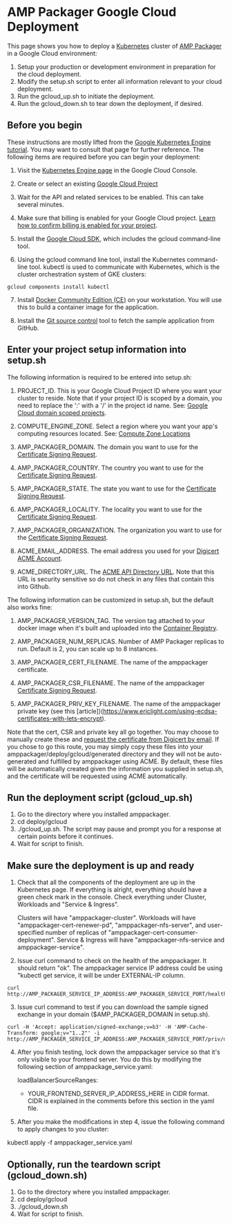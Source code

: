 # AMP Packager Google Cloud Deployment

This page shows you how to deploy a [Kubernetes](https://kubernetes.io/) cluster of
 [AMP Packager](https://github.com/ampproject/amppackager#amp-packager) in a Google Cloud environment:

  1. Setup your production or development environment in preparation for the cloud deployment.
  2. Modify the setup.sh script to enter all information relevant to your cloud
     deployment.
  3. Run the gcloud_up.sh to initiate the deployment.
  4. Run the gcloud_down.sh to tear down the deployment, if desired.

## Before you begin

These instructions are mostly lifted from the [Google Kubernetes Engine tutorial](https://cloud.google.com/kubernetes-engine/docs/tutorials/hello-app).  You may want to consult that page for further reference.  The following items are required before you can begin your deployment:

  1. Visit the [Kubernetes Engine page](https://console.cloud.google.com/kubernetes/list) in the Google Cloud Console.

  2. Create or select an existing [Google Cloud Project](https://cloud.google.com/appengine/docs/standard/nodejs/building-app/creating-project)

  3. Wait for the API and related services to be enabled. This can take several minutes.

  4. Make sure that billing is enabled for your Google Cloud project. [Learn how to confirm billing is enabled for your project](https://cloud.google.com/billing/docs/how-to/modify-project).

  5. Install the [Google Cloud SDK](https://cloud.google.com/sdk/docs/quickstarts), which includes the gcloud command-line tool.

  6. Using the gcloud command line tool, install the Kubernetes command-line tool. kubectl is used to communicate with Kubernetes, which is the cluster orchestration system of GKE clusters:

    gcloud components install kubectl

  7. Install [Docker Community Edition (CE)](https://docs.docker.com/install/) on your workstation. You will use this to build a container image for the application.

  8. Install the [Git source control](https://git-scm.com/downloads) tool to fetch the sample application from GitHub.

## Enter your project setup information into setup.sh

The following information is required to be entered into setup.sh:

  1. PROJECT_ID. This is your Google Cloud Project ID where you want your cluster to reside. Note that if your project ID is scoped by a domain, you need to replace the ':' with a '/' in the project id name. See: [Google Cloud domain scoped projects](https://cloud.google.com/container-registry/docs/overview#domain-scoped_projects).

  2. COMPUTE_ENGINE_ZONE. Select a region where you want your app's computing resources located. See: [Compute Zone Locations](https://console.cloud.google.com/compute/zones)

  3. AMP_PACKAGER_DOMAIN.  The domain you want to use for the [Certificate Signing Request](https://www.digicert.com/ecc-csr-creation-ssl-installation-apache.htm).

  4. AMP_PACKAGER_COUNTRY. The country you want to use for the [Certificate Signing Request](https://www.digicert.com/ecc-csr-creation-ssl-installation-apache.htm).

  5. AMP_PACKAGER_STATE. The state you want to use for the [Certificate Signing Request](https://www.digicert.com/ecc-csr-creation-ssl-installation-apache.htm).

  6. AMP_PACKAGER_LOCALITY. The locality you want to use for the [Certificate Signing Request](https://www.digicert.com/ecc-csr-creation-ssl-installation-apache.htm).

  7. AMP_PACKAGER_ORGANIZATION. The organization you want to use for the [Certificate Signing Request](https://www.digicert.com/ecc-csr-creation-ssl-installation-apache.htm).

  8. ACME_EMAIL_ADDRESS. The email address you used for your [Digicert ACME Account](https://docs.digicert.com/manage-certificates/certificate-profile-options/get-your-signed-http-exchange-certificate/).

  9. ACME_DIRECTORY_URL.  The [ACME API Directory URL](https://docs.digicert.com/certificate-tools/acme-user-guide/acme-directory-urls-signed-http-exchange-certificates/).  Note that this URL is security sensitive so do not check in any files that contain this into Github.

The following information can be customized in setup.sh, but the default also works fine:

  1. AMP_PACKAGER_VERSION_TAG. The version tag attached to your docker image when it's built and uploaded into the [Container Registry](https://cloud.google.com/container-registry).

  2. AMP_PACKAGER_NUM_REPLICAS.  Number of AMP Packager replicas to run. Default is 2, you can scale up to 8 instances.

  3. AMP_PACKAGER_CERT_FILENAME. The name of the amppackager certificate.

  4. AMP_PACKAGER_CSR_FILENAME. The name of the amppackager [Certificate Signing Request](https://www.digicert.com/ecc-csr-creation-ssl-installation-apache.htm).

  5. AMP_PACKAGER_PRIV_KEY_FILENAME. The name of the amppackager private key (see this [article])(https://www.ericlight.com/using-ecdsa-certificates-with-lets-encrypt).

  Note that the cert, CSR and private key all go together. You may choose to
  manually create these and [request the certificate from Digicert by email](https://docs.digicert.com/manage-certificates/certificate-profile-options/get-your-signed-http-exchange-certificate/). If you chose to go this route, you may simply copy these files into your
  amppackager/deploy/gcloud/generated directory and they will not be auto-generated and
  fulfilled by amppackager using ACME. By default, these files will be
  automatically created given the information you supplied in setup.sh, and the
  certificate will be requested using ACME automatically.

## Run the deployment script (gcloud_up.sh)

  1. Go to the directory where you installed amppackager.
  2. cd deploy/gcloud
  3. ./gcloud_up.sh. The script may pause and prompt you for a response at certain points before it
     continues.
  4. Wait for script to finish.

## Make sure the deployment is up and ready

  1. Check that all the components of the deployment are up in the Kubernetes
     page. If everything is alright, everything should have a green check mark
     in the console. Check everything under Cluster, Workloads and "Service &
     Ingress".

     Clusters will have "amppackager-cluster".
     Workloads will have "amppackager-cert-renewer-pd",
      "amppackager-nfs-server", and user-specified number of replicas of
      "amppackager-cert-consumer-deployment".
     Service & Ingress will have "amppackager-nfs-service and
      amppackager-service".

  2. Issue curl command to check on the health of the amppackager. It should
     return "ok". The amppackager service IP address could be using "kubectl get
     service, it will be under EXTERNAL-IP column.

    curl http://AMP_PACKAGER_SERVICE_IP_ADDRESS:AMP_PACKAGER_SERVICE_PORT/healthz

  3. Issue curl command to test if you can download the sample signed exchange
     in your domain ($AMP_PACKAGER_DOMAIN in setup.sh). 

    curl -H 'Accept: application/signed-exchange;v=b3' -H 'AMP-Cache-Transform: google;v="1..2"' -i http://AMP_PACKAGER_SERVICE_IP_ADDRESS:AMP_PACKAGER_SERVICE_PORT/priv/doc/https://$AMP_PACKAGER_DOMAIN/

  4. After you finish testing, lock down the amppackager service so that it's
     only visible to your frontend server.  You do this by modifying the
     following section of amppackage_service.yaml:

      loadBalancerSourceRanges:
      - YOUR_FRONTEND_SERVER_IP_ADDRESS_HERE in CIDR format. CIDR is explained
        in the comments before this section in the yaml file.

  5. After you make the modifications in step 4, issue the following command to
     apply changes to you cluster:

  kubectl apply -f amppackager_service.yaml

## Optionally, run the teardown script (gcloud_down.sh)

  1. Go to the directory where you installed amppackager.
  2. cd deploy/gcloud
  3. ./gcloud_down.sh
  4. Wait for script to finish.

